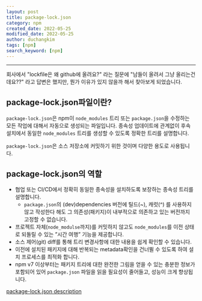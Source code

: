 ```yaml
---
layout: post
title: package-lock.json
category: npm
created_date: 2022-05-25
modified_date: 2022-05-25
author: duchangkim
tags: [npm]
search_keyword: [npm]
---
```

***

회사에서 "lockfile은 왜 github에 올려요?" 라는 질문에 "남들이 올려서 그냥 올리는건데요??" 라고 답변은 했지만, 뭔가 이유가 있지 않을까 해서 찾아보게 되었습니다.

## package-lock.json파일이란?
`package-lock.json`은 npm이 `node_modules` 트리 또는 `package.json`을 수정하는 모든 작업에 대해서 자동으로 생성되는 파일입니다. 종속성 업데이트에 관계없이 후속 설치에서 동일한 `node_modules` 트리를 생성할 수 있도록 정확한 트리를 설명합니다.

`package-lock.json`은 소스 저장소에 커밋하기 위한 것이며 다양한 용도로 사용됩니다.

## package-lock.json의 역할
- 협업 또는 CI/CD에서 정확히 동일한 종속성을 설치하도록 보장하는 종속성 트리를 설명합니다.
    - `package.json`의 (dev)dependencies 버전에 틸드(~), 캐럿(^) 를 사용하지 않고 작성한다 해도 그 의존성(패키지)이 내부적으로 의존하고 있는 버전까지 고정할 수 없습니다.
- 프로젝트 자체(`node_modulse`까지)를 커밋하지 않고도 `node_modules`를 이전 상태로 되돌릴 수 있는 
”시간 여행” 기능을 제공합니다.
- 소스 제어(git) diff를 통해 트리 변경사항에 대한 내용을 쉽게 확인할 수 있습니다.
- 이전에 설치된 패키지에 대해 반복되는 metadata확인을 건너뛸 수 있도록 하여 설치 프로세스를 최적화 합니다.
- npm v7 이상부터는 패키지 트리에 대한 완전한 그림을 얻을 수 있는 충분한 정보가 포함되어 있어 `package.json` 파일을 읽을 필요성이 줄어들고, 성능이 크게 향상됩니다.

[package-lock.json description](https://docs.npmjs.com/cli/v8/configuring-npm/package-lock-json#description)
